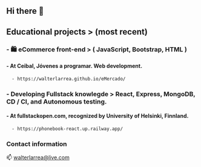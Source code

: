 ## Hi there 👋

## Educational projects > (most recent)

### - 🛍️ eCommerce front-end > ( JavaScript, Bootstrap, HTML )
####  - At Ceibal, Jóvenes a programar. Web development.
      - https://walterlarrea.github.io/eMercado/

### - Developing Fullstack knowlegde > React, Express, MongoDB, CD / CI, and Autonomous testing.
####  - At fullstackopen.com, recognized by University of Helsinki, Finnland.
      - https://phonebook-react.up.railway.app/

### Contact information

📫 walterlarrea@live.com

<!--
**walterlarrea/walterlarrea** is a ✨ _special_ ✨ repository because its `README.md` (this file) appears on your GitHub profile.

Here are some ideas to get you started:

- 🔭 I’m currently working on ...
- 🌱 I’m currently learning ...
- 👯 I’m looking to collaborate on ...
- 🤔 I’m looking for help with ...
- 💬 Ask me about ...
- 📫 How to reach me: ...
- 😄 Pronouns: ...
- ⚡ Fun fact: ...
-->
